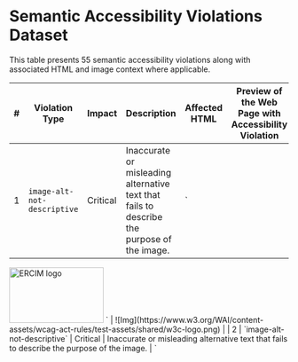 # Semantic Accessibility Violations Dataset

This table presents 55 semantic accessibility violations along with associated HTML and image context where applicable.

| # | Violation Type | Impact | Description | Affected HTML | Preview of the Web Page with Accessibility Violation |
|---|------------------|--------|-------------|-----------------------------|------------|
| 1 | `image-alt-not-descriptive` | Critical | Inaccurate or misleading alternative text that fails to describe the purpose of the image. | `<html lang="en">
<img alt="ERCIM logo" src="https://image.png" width="170" height="100"/>
</html>` | ![Img](https://www.w3.org/WAI/content-assets/wcag-act-rules/test-assets/shared/w3c-logo.png) |
| 2 | `image-alt-not-descriptive` | Critical | Inaccurate or misleading alternative text that fails to describe the purpose of the image. | `<html lang="en"> <svg aria-label="W3C" r...` | ![Img](https://i.ibb.co/mFYM2Ft/image.png) |
| 3 | `image-alt-not-descriptive` | Critical | Inaccurate or misleading alternative text that fails to describe the purpose of the image. | `<html lang="en"> <canvas aria-label="HTM...` | ![Img](https://i.ibb.co/BPkxx7z/screenshot.png) |
| 4 | `lang-mismatch` | Serious | Page language attribute does not match the actual language of the content. | `<html lang="da"> <head> <title>ACT Rules...` | *(none)* |
| 5 | `lang-mismatch` | Serious | Page language attribute does not match the actual language of the content. | `<html lang="nl"> <head> <title>Gelukkig<...` | *(none)* |
| 6 | `lang-mismatch` | Serious | Page language attribute does not match the actual language of the content. | `<html lang="en"> <head> <title>Met de ki...` | *(none)* |
| 7 | `lang-mismatch` | Serious | Page language attribute does not match the actual language of the content. | `<html lang="nl"> <head> <title>Fireworks...` | *(none)* |
| 8 | `lang-mismatch` | Serious | Page language attribute does not match the actual language of the content. | `<html lang="nl"> <head> <title>Paris</ti...` | *(none)* |
| 9 | `lang-mismatch` | Serious | Page language attribute does not match the actual language of the content. | `<html lang="es"> <body> <article lang="d...` | *(none)* |
| 10 | `lang-mismatch` | Serious | Page language attribute does not match the actual language of the content. | `<html lang="en"> <body> <article lang="#...` | *(none)* |
| 11 | `lang-mismatch` | Serious | Page language attribute does not match the actual language of the content. | `<html lang="fr"> <body> <article lang=" ...` | *(none)* |
| 12 | `lang-mismatch` | Serious | Page language attribute does not match the actual language of the content. | `<html lang="es"> <body> <article lang="e...` | *(none)* |
| 13 | `lang-mismatch` | Serious | Page language attribute does not match the actual language of the content. | `<html lang="fr"> <body> <article lang="E...` | *(none)* |
| 14 | `lang-mismatch` | Serious | Page language attribute does not match the actual language of the content. | `<html lang="es"> <body> <article lang="e...` | *(none)* |
| 15 | `lang-mismatch` | Serious | Page language attribute does not match the actual language of the content. | `<html lang="en"> <body> <div lang="inval...` | *(none)* |
| 16 | `lang-mismatch` | Serious | Page language attribute does not match the actual language of the content. | `<html lang="en"> <body> <p lang="eng">I ...` | *(none)* |
| 17 | `lang-mismatch` | Serious | Page language attribute does not match the actual language of the content. | `<html lang="lb"> <body> <p lang="i-lux">...` | *(none)* |
| 18 | `missing-lang-tag` | Serious | Sections in different languages lack appropriate lang attributes. | `<html lang="en"> <head> <title>Dutch idi...` | *(none)* |
| 19 | `missing-lang-tag` | Serious | Sections in different languages lack appropriate lang attributes. | `<html lang="nl"> <head> <title>Met de ki...` | *(none)* |
| 20 | `missing-lang-tag` | Serious | Sections in different languages lack appropriate lang attributes. | `<html lang="fr"> <head> <title>Feu d'art...` | *(none)* |
| 21 | `missing-lang-tag` | Serious | Sections in different languages lack appropriate lang attributes. | `<html lang="fr"> <head> <title>Feu d'art...` | *(none)* |
| 22 | `link-text-mismatch` | Serious | Links fail to convey their purpose or are ambiguous. | `<html lang="en"> <head> <title>Failed Ex...` | *(none)* |
| 23 | `link-text-mismatch` | Serious | Links fail to convey their purpose or are ambiguous. | `<html lang="en"> <head> <title>Failed Ex...` | *(none)* |
| 24 | `link-text-mismatch` | Serious | Links fail to convey their purpose or are ambiguous. | `<html lang="en"> <head> <title>Failed Ex...` | *(none)* |
| 25 | `link-text-mismatch` | Serious | Links fail to convey their purpose or are ambiguous. | `<html lang="en"> <head> <title>Failed Ex...` | *(none)* |
| 26 | `link-text-mismatch` | Serious | Links fail to convey their purpose or are ambiguous. | `<html lang="en"> <head> <title>Failed Ex...` | *(none)* |
| 27 | `link-text-mismatch` | Serious | Links fail to convey their purpose or are ambiguous. | `<html lang="en"> <head> <title>Failed Ex...` | *(none)* |
| 28 | `link-text-mismatch` | Serious | Links fail to convey their purpose or are ambiguous. | `<html lang="en"> <head> <title>Failed Ex...` | *(none)* |
| 29 | `link-text-mismatch` | Serious | Links fail to convey their purpose or are ambiguous. | `<html lang="en"> <head> <title>Failed Ex...` | *(none)* |
| 30 | `link-text-mismatch` | Serious | Links fail to convey their purpose or are ambiguous. | `<html lang="en"> <head> <title>Failed Ex...` | *(none)* |
| 31 | `link-text-mismatch` | Serious | Links fail to convey their purpose or are ambiguous. | `<html lang="en"> <head> <title>Failed Ex...` | *(none)* |
| 32 | `link-text-mismatch` | Serious | Links fail to convey their purpose or are ambiguous. | `<html lang="en"> <head> <title>Failed Ex...` | *(none)* |
| 33 | `form-label-mismatch` | Critical | Forms elements have unclear or incorrect labels. | `<html lang="en"> <label>Menu<input id="f...` | *(none)* |
| 34 | `form-label-mismatch` | Critical | Forms elements have unclear or incorrect labels. | `<html lang="en"> <label for="fname">Menu...` | *(none)* |
| 35 | `form-label-mismatch` | Critical | Forms elements have unclear or incorrect labels. | `<html lang="en"> <p id="label_fname">Men...` | *(none)* |
| 36 | `form-label-mismatch` | Critical | Forms elements have unclear or incorrect labels. | `<html lang="en"> <fieldset> <h2 style="p...` | *(none)* |
| 37 | `form-label-mismatch` | Critical | Forms elements have unclear or incorrect labels. | `<html lang="en"> <span id="search" style...` | *(none)* |
| 38 | `ambiguous-heading` | Moderate | Headings are vague, repetitive, or fail to describe the content. | `<html lang="en"> <h1>Weather</h1> <p>We ...` | *(none)* |
| 39 | `ambiguous-heading` | Moderate | Headings are vague, repetitive, or fail to describe the content. | `<html lang="en"> <span aria-level="1" ro...` | *(none)* |
| 40 | `ambiguous-heading` | Moderate | Headings are vague, repetitive, or fail to describe the content. | `<html lang="en"> <span aria-level="1" ro...` | *(none)* |
| 41 | `ambiguous-heading` | Moderate | Headings are vague, repetitive, or fail to describe the content. | `<html lang="en"> <h1>Weather</h1> <p>We ...` | *(none)* |
| 42 | `page-title-not-descriptive` | Serious | Page title fails to describe the content or purpose of the page, making navigation difficult. | `<html lang="en"> <head> <title>Apple har...` | *(none)* |
| 43 | `page-title-not-descriptive` | Serious | Page title fails to describe the content or purpose of the page, making navigation difficult. | `<html lang="en"> <head> <title>First tit...` | *(none)* |
| 44 | `page-title-not-descriptive` | Serious | Page title fails to describe the content or purpose of the page, making navigation difficult. | `<html lang="en"> <head> <title>Universit...` | *(none)* |
| 45 | `button-label-mismatch` | Critical | Buttons labels are unclear or fail to specify their purpose. | `<html lang="en"> <head> <title>Passed Ex...` | ![Img](https://www.w3.org/WAI/content-assets/wcag-act-rules/test-assets/shared/search-icon.svg) |
| 46 | `button-label-mismatch` | Critical | Buttons labels are unclear or fail to specify their purpose. | `<html lang="en"> <head> <title>Passed Ex...` | ![Img](https://www.w3.org/WAI/content-assets/wcag-act-rules/test-assets/shared/search-icon.svg) |
| 47 | `button-label-mismatch` | Critical | Buttons labels are unclear or fail to specify their purpose. | `<html lang="en"> <head> <title>Passed Ex...` | ![Img](https://www.w3.org/WAI/content-assets/wcag-act-rules/test-assets/shared/search-icon.svg) |
| 48 | `button-label-mismatch` | Critical | Buttons labels are unclear or fail to specify their purpose. | `<html lang="en"> <head> <title>Passed Ex...` | ![Img](https://www.w3.org/WAI/content-assets/wcag-act-rules/test-assets/shared/search-icon.svg) |
| 49 | `button-label-mismatch` | Critical | Buttons labels are unclear or fail to specify their purpose. | `<button id="voiceSearchButton" class="se...` | *(none)* |
| 50 | `image-alt-not-descriptive` | Critical | Inaccurate or misleading alternative text that fails to describe the purpose of the image. | `<!DOCTYPE html> <html lang="en"> <head> ...` | ![Img](https://www.climaterealityproject.org/sites/default/files/graphblog-1.png) |
| 51 | `image-alt-not-descriptive` | Critical | Inaccurate or misleading alternative text that fails to describe the purpose of the image. | `<!DOCTYPE html> <html lang="en"> <head> ...` | ![Img](https://images.stockcake.com/public/b/7/a/b7a38663-0207-4222-932a-d25a576f5dd7_large/solar-power-generation-stockcake.jpg) |
| 52 | `image-alt-not-descriptive` | Critical | Inaccurate or misleading alternative text that fails to describe the purpose of the image. | `<!DOCTYPE html> <html lang="en"> <head> ...` | ![Img](https://thumbs.dreamstime.com/b/mental-health-infographic-diagram-chart-illustration-banner-presentation-has-managing-stress-meaning-purpose-staying-active-315756097.jpg) |
| 53 | `button-label-mismatch` | Critical | Buttons labels are unclear or fail to specify their purpose. | `<!DOCTYPE html> <html lang="en"> <head> ...` | *(none)* |
| 54 | `button-label-mismatch` | Critical | Buttons labels are unclear or fail to specify their purpose. | `<!DOCTYPE html> <html lang="en"> <head> ...` | *(none)* |
| 55 | `button-label-mismatch` | Critical | Buttons labels are unclear or fail to specify their purpose. | `<!DOCTYPE html> <html lang="en"> <head> ...` | *(none)* |
